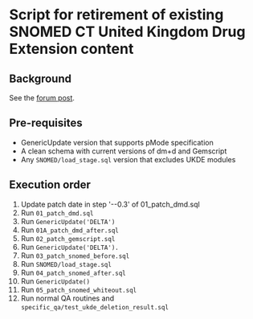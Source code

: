 # Script for retirement of existing SNOMED CT United Kingdom Drug Extension content
## Background
See the [forum post](https://forums.ohdsi.org/t/announcing-the-retirement-of-snomed-ct-uk-drug-extension/20487).

## Pre-requisites
* GenericUpdate version that supports pMode specification
* A clean schema with current versions of dm+d and Gemscript
* Any `SNOMED/load_stage.sql` version that excludes UKDE modules
## Execution order
1. Update patch date in step '--0.3' of 01_patch_dmd.sql
2. Run `01_patch_dmd.sql`
3. Run `GenericUpdate('DELTA')`
4. Run `01A_patch_dmd_after.sql`
5. Run `02_patch_gemscript.sql`
6. Run `GenericUpdate('DELTA').`
7. Run `03_patch_snomed_before.sql`
8. Run `SNOMED/load_stage.sql`
9. Run `04_patch_snomed_after.sql`
10. Run `GenericUpdate()`
11. Run `05_patch_snomed_whiteout.sql`
12. Run normal QA routines and `specific_qa/test_ukde_deletion_result.sql`
